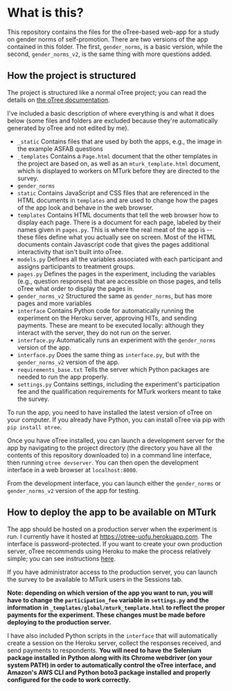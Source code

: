 # What is this?

This repository contains the files for the oTree-based web-app for a study on gender norms of self-promotion. There are two versions of the app contained in this folder. The first, `gender_norms`, is a basic version, while the second, `gender_norms_v2`, is the same thing with more questions added.

## How the project is structured

The project is structured like a normal oTree project; you can read the details on [the oTree documentation](https://otree.readthedocs.io/en/latest/index.html).

I've included a basic description of where everything is and what it does below (some files and folders are excluded because they're automatically generated by oTree and not edited by me).

* `_static` Contains files that are used by both the apps, e.g., the image in the example ASFAB questions
* `_templates` Contains a `Page.html` document that the other templates in the project are based on, as well as an `mturk_template.html` document, which is displayed to workers on MTurk before they are directed to the survey.
* `gender_norms`
 * `static` Contains JavaScript and CSS files that are referenced in the HTML documents in `templates` and are used to change how the pages of the app look and behave in the web browser.
 * `templates` Contains HTML documents that tell the web browser how to display each page. There is a document for each page, labeled by their names given in `pages.py`. This is where the real meat of the app is -- these files define what you actually see on screen. Most of the HTML documents contain Javascript code that gives the pages additional interactivity that isn't built into oTree.
 * `models.py` Defines all the variables associated with each participant and assigns participants to treatment groups.
 * `pages.py` Defines the pages in the experiment, including the variables (e.g., question responses) that are accessible on those pages, and tells oTree what order to display the pages in.
* `gender_norms_v2` Structured the same as `gender_norms`, but has more pages and more variables
* `interface` Contains Python code for automatically running the experiment on the Heroku server, approving HITs, and sending payments. These are meant to be executed locally: although they interact with the server, they do not run *on* the server.
 * `interface.py` Automatically runs an experiment with the `gender_norms` version of the app.
 * `interface.py` Does the same thing as `interface.py`, but with the `gender_norms_v2` version of the app.
* `requirements_base.txt` Tells the server which Python packages are needed to run the app properly.
* `settings.py` Contains settings, including the experiment's participation fee and the qualification requirements for MTurk workers meant to take the survey.


To run the app, you need to have installed the latest version of oTree on your computer. If you already have Python, you can install oTree via pip with `pip install otree`.

Once you have oTree installed, you can launch a development server for the app by navigating to the project directory (the directory you have all the contents of this repository downloaded to) in a command line interface, then running `otree devserver`. You can then open the development interface in a web browser at `localhost:8000`.

From the development interface, you can launch either the `gender_norms` or `gender_norms_v2` version of the app for testing.

## How to deploy the app to be available on MTurk

The app should be hosted on a production server when the experiment is run. I currently have it hosted at <https://otree-uofu.herokuapp.com>. The interface is password-protected. If you want to create your own production server, oTree recommends using Heroku to make the process relatively simple; you can see instructions [here](https://github.com/oTree-org/otree-docs/blob/143a6ab7b61d54ec2be1a8bc09515d78e0b07c71/source/server/heroku.rst#heroku-setup-option-2).

If you have administrator access to the production server, you can launch the survey to be available to MTurk users in the Sessions tab.

**Note: depending on which version of the app you want to run, you will have to change the `participation_fee` variable in `settings.py` and the information in `_templates/global/mturk_template.html` to reflect the proper payments for the experiment. These changes must be made before deploying to the production server.**

I have also included Python scripts in the `interface` that will automatically create a session on the Heroku server, collect the responses received, and send payments to respondents. **You will need to have the Selenium package installed in Python along with its Chrome webdriver (on your system PATH) in order to automatically control the oTree interface, and Amazon's AWS CLI and Python boto3 package installed and properly configured for the code to work correctly.**
